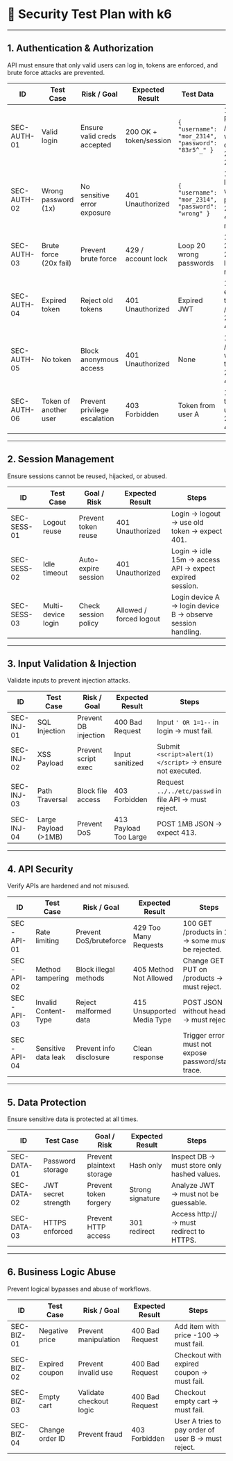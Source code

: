 # 📂 Security Test Plan with k6

---

## 1. Authentication & Authorization  
API must ensure that only valid users can log in, tokens are enforced, and brute force attacks are prevented.

| ID          | Test Case                      | Risk / Goal                  | Expected Result                | Test Data                               | Steps                                                                 |
| ----------- | ------------------------------ | ----------------------------- | ------------------------------ | --------------------------------------- | --------------------------------------------------------------------- |
| SEC-AUTH-01 | Valid login                    | Ensure valid creds accepted   | 200 OK + token/session         | `{ "username": "mor_2314", "password": "83r5^_" }` | 1. Send POST /auth/login with valid data.<br>2. Verify 200 + token.   |
| SEC-AUTH-02 | Wrong password (1x)            | No sensitive error exposure   | 401 Unauthorized               | `{ "username": "mor_2314", "password": "wrong" }`  | 1. Send login with wrong password.<br>2. Verify 401 clean response.   |
| SEC-AUTH-03 | Brute force (20x fail)         | Prevent brute force           | 429 / account lock             | Loop 20 wrong passwords                 | 1. Attempt 20 logins.<br>2. Verify lockout or rate limit.              |
| SEC-AUTH-04 | Expired token                  | Reject old tokens             | 401 Unauthorized               | Expired JWT                             | 1. Use expired token for /user/profile.<br>2. Verify 401.             |
| SEC-AUTH-05 | No token                       | Block anonymous access        | 401 Unauthorized               | None                                    | 1. GET /user/profile without token.<br>2. Verify 401.                 |
| SEC-AUTH-06 | Token of another user          | Prevent privilege escalation  | 403 Forbidden                  | Token from user A                       | 1. User A tries access user B data.<br>2. Verify 403.                 |

---

## 2. Session Management  
Ensure sessions cannot be reused, hijacked, or abused.

| ID          | Test Case             | Goal / Risk              | Expected Result         | Steps                                                                 |
| ----------- | --------------------- | ------------------------ | ----------------------- | --------------------------------------------------------------------- |
| SEC-SESS-01 | Logout reuse          | Prevent token reuse      | 401 Unauthorized        | Login → logout → use old token → expect 401.                          |
| SEC-SESS-02 | Idle timeout          | Auto-expire session      | 401 Unauthorized        | Login → idle 15m → access API → expect expired session.               |
| SEC-SESS-03 | Multi-device login    | Check session policy     | Allowed / forced logout | Login device A → login device B → observe session handling.           |

---

## 3. Input Validation & Injection  
Validate inputs to prevent injection attacks.

| ID         | Test Case              | Risk / Goal              | Expected Result       | Steps                                                              |
| ---------- | ---------------------- | ------------------------ | --------------------- | ------------------------------------------------------------------ |
| SEC-INJ-01 | SQL Injection          | Prevent DB injection     | 400 Bad Request       | Input `' OR 1=1--` in login → must fail.                           |
| SEC-INJ-02 | XSS Payload            | Prevent script exec      | Input sanitized       | Submit `<script>alert(1)</script>` → ensure not executed.           |
| SEC-INJ-03 | Path Traversal         | Block file access        | 403 Forbidden         | Request `../../etc/passwd` in file API → must reject.               |
| SEC-INJ-04 | Large Payload (>1MB)   | Prevent DoS              | 413 Payload Too Large | POST 1MB JSON → expect 413.                                        |

---

## 4. API Security  
Verify APIs are hardened and not misused.

| ID         | Test Case              | Risk / Goal                 | Expected Result            | Steps                                                       |
| ---------- | ---------------------- | --------------------------- | -------------------------- | ----------------------------------------------------------- |
| SEC-API-01 | Rate limiting          | Prevent DoS/bruteforce      | 429 Too Many Requests      | 100 GET /products in 1s → some must be rejected.             |
| SEC-API-02 | Method tampering       | Block illegal methods       | 405 Method Not Allowed     | Change GET → PUT on /products → must reject.                 |
| SEC-API-03 | Invalid Content-Type   | Reject malformed data       | 415 Unsupported Media Type | POST JSON without header → must reject.                      |
| SEC-API-04 | Sensitive data leak    | Prevent info disclosure     | Clean response             | Trigger error → must not expose password/stack trace.        |

---

## 5. Data Protection  
Ensure sensitive data is protected at all times.

| ID          | Test Case           | Goal / Risk              | Expected Result   | Steps                                       |
| ----------- | ------------------- | ------------------------ | ----------------- | ------------------------------------------- |
| SEC-DATA-01 | Password storage    | Prevent plaintext storage| Hash only         | Inspect DB → must store only hashed values. |
| SEC-DATA-02 | JWT secret strength | Prevent token forgery    | Strong signature  | Analyze JWT → must not be guessable.        |
| SEC-DATA-03 | HTTPS enforced      | Prevent HTTP access      | 301 redirect      | Access http:// → must redirect to HTTPS.    |

---

## 6. Business Logic Abuse  
Prevent logical bypasses and abuse of workflows.

| ID         | Test Case         | Risk / Goal             | Expected Result   | Steps                                             |
| ---------- | ----------------- | ----------------------- | ----------------- | ------------------------------------------------- |
| SEC-BIZ-01 | Negative price    | Prevent manipulation    | 400 Bad Request   | Add item with price -100 → must fail.             |
| SEC-BIZ-02 | Expired coupon    | Prevent invalid use     | 400 Bad Request   | Checkout with expired coupon → must fail.         |
| SEC-BIZ-03 | Empty cart        | Validate checkout logic | 400 Bad Request   | Checkout empty cart → must fail.                  |
| SEC-BIZ-04 | Change order ID   | Prevent fraud           | 403 Forbidden     | User A tries to pay order of user B → must reject.|

